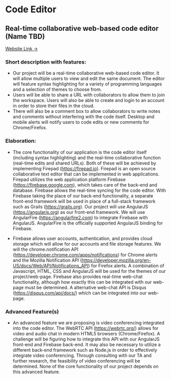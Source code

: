 # Code Editor

## Real-time collaborative web-based code editor (Name TBD)
[Website Link  →](https://abhathal.github.io/Code-Editor)

### Short description with features:
- Our project will be a real-time collaborative web-based code editor. It will allow multiple users to view and edit the same document. The editor will feature syntax highlighting for a variety of programming languages and a selection of themes to choose from. 
- Users will be able to share a URL with collaborators to allow them to join the workspace. Users will also be able to create and login to an account in order to store their files in the cloud. 
- There will also be a comment box to allow collaborators to write notes and comments without interfering with the code itself. Desktop and mobile alerts will notify users to code edits or new comments for Chrome/Firefox.

### Elaboration:
- The core functionality of our application is the code editor itself (including syntax highlighting) and the real-time collaborative function (real-time edits and shared URLs). Both of these will be achieved by implementing Firepad (https://firepad.io). Firepad is an open source collaborative text editor that can be implemented in web applications. Firepad utilizes the web application platform Firebase (https://firebase.google.com), which takes care of the back-end and database. Firebase allows the real-time syncing for the code editor. With Firebase taking the place of our back-end functionality, a separate front-end framework will be used in place of a full-stack framework such as Grails (https://grails.org). Our project will use AngularJS (https://angularjs.org) as our front-end framework. We will use AngularFire (https://angularfire2.com) to integrate Firebase with AngularJS. AngularFire is the officially supported AngularJS binding for Firebase.

- Firebase allows user accounts, authentication, and provides cloud storage which will allow for our accounts and file storage features. We will the chrome.notification API (https://developer.chrome.com/apps/notifications) for Chrome alerts and the Mozilla Notification API (https://developer.mozilla.org/en-US/docs/Web/API/Notifications_API) for Firefox alerts. A combination of Javascript, HTML, CSS and AngularJS will be used for the themes of our project/web-page. Firebase also provides real-time web-chat functionality, although how exactly this can be integrated with our web-page must be determined. A alternative web-chat API is Disqus (https://disqus.com/api/docs/) which can be integrated into our web-page.

### Advanced Feature(s)
- An advanced feature we are proposing is video conferencing integrated into the code editor. The WebRTC API (https://webrtc.org/) allows for video and audio chat in modern HTML5 browsers (Chrome/Firefox). A challenge will be figuring how to integrate this API with our AngularJS front-end and Firebase back-end. It may also be necessary to utilize a different back-end framework such as Node.js in order to effectively integrate video conferencing. Through consulting with our TA and further research, the feasibility of video conferencing will be determined. None of the core functionality of our project depends on this advanced feature.
